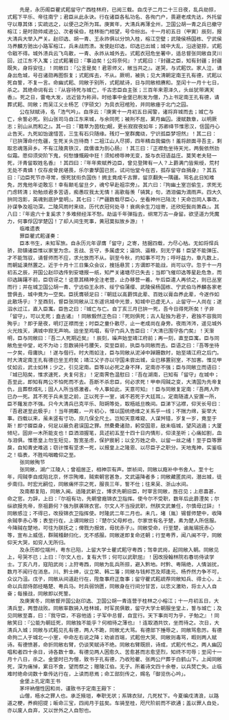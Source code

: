 <!-- { "loadSidebar": true } -->
        先是，永历阁臣瞿式耜留守广西桂林府，已阅三载。自戊子二月二十三日夜，乱兵劫掠，式耜下平乐、帝往南宁；君臣从此永诀。行在诸臣各私功名、各徇门户，畏避老成先达，外托留守以尊其体；实疏远之，以便己之所为耳。庚寅年，大清兵再薄全州，卫国公胡一青之兵已撤守榕江；是时勋帅咸进公、次者侯伯，桂林衙门相望，号令纷出。十一月初五日（甲寅）辰刻，报大清兵大举入严关。赵印选、胡一青、王永祚俱以分饷入桂，榕江空壁；武陵侯杨国栋、宁武侯马养麟方驰出小路军榕江，兵未战而溃。发使赵印选，印选已出城；城中大乱，沿途驱掠，式耜令戢不得。城外溃兵云飞鸟散，一青、永祚从城外去。式耜衣冠危坐署中，适总督张同敞自灵川回，过江东不入寓；过式耜署曰：『事迫矣！公将奈何』？式耜曰：『封疆之臣，知有封疆；封疆既失，身将安往』！同敞曰：『公言是矣！君恩师义，敞当共之』。遂哭，与式耜饮。家人泣，请身出危城，号召诸勋再图恢复；式耜挥去，不从。厥明，被执；见大清朝定南王孔有德，式耜以死自誓，不复一言。命幽式耜、同敞于别所，式耜赋诗，日与同敞相赓和。至闰十一月十七日，杀之。其绝命词有云：『从容待死与城亡，千古忠臣自主张；三百年来恩泽久，头丝犹带满天香』。死之日，雷电大发，远近皆为称异。时给事中金堡已削发为僧，乃上书定南王孔有德，请葬式耜、同敞；而吴江义士杨艺（字硕文）为具衣冠棺殓，并同敞瘗于北门之园。
        公在狱赋诗，名「浩气吟」。自序云：『庚寅十一月初五日闻警，诸将弃城而去；城亡与亡，余誓必死。别山张司马自江东来城，与余同死；被刑不屈，累月幽囚。漫赋数章，以明厥志；别山从而和之』。其一曰：『籍草为茵枕□眠，更长寂寂夜如年；苏卿绛节惟思汉，信国丹心止告天。九死如饴遑惜苦，三生有石只随缘。残灯一室群魔绕，宁识孤臣梦坦然』！其二曰：『已拚薄命付危疆，生死关头岂待商！二祖江山人尽掷，四年精血我偏伤！羞将颜面寻吾主，剩取忠魂落异乡。不有江陵真铁汉，腐儒谁为剖心肠』！其三曰：『正襟危坐待天光，两鬓依然劲似霜。愿仰须臾阶下鬼，何愁慷慨殿中狂！须知榜辱神无变，旋与衣冠语益庄。莫笑老夫轻一死，汗青留取姓名香』！其四曰：『年年索赋养边臣，曾见登陴有一人？上爵满门皆紫绶，荒村无处不青燐！仅存皮骨民堪畏，乐尔妻孥国已贫。试问怡堂今在否，孤存留守自捐身』？其五曰：『边臣死节亦寻常，恨死犹衔负国伤！拥主竟成千古罪，留京翻失一隅疆。骂名此日知难免，厉鬼他年讵敢忘！幸有颠毛留旦夕，魂兮早赴祖宗旁』。其六曰：『拘幽土室岂偷生，求死无门虑转清；劝勉烦君多苦语，痴愚叹我太无情！高歌每羡「骑箕」句，洒泪偏为滴雨声。四大久拚同泡影，英魂到底护皇明』。其七曰：『严疆数载尽臣心，坐看神州已陆沈！天命岂同人事改，孙谋争及祖功深。二陵风雨时来绕，历代衣冠何处寻！衰病余生刀俎寄，还欣短鬓尚萧森』。其八曰：『年逾六十复奚求？多难频经浑不愁。劫运千年弹指去，纲常万古一身留。欲坚道力凭魔力，何事俘囚学楚囚！了却人间生死事，黄冠莫拟故乡游』！
        临难遗表
        罪臣瞿式耜谨奏：
        臣本书生，未知军旅。自永历元年谬膺「留守」之寄，拮据四载，力尽心枯。无如将悍兵骄，勋镇诸臣惟以家室为念。言战、言守，多属虚文；逼饷、逼粮，刻无宁晷！臣望不能弹压、才不能驾驭，请督师而不应，求允放而不从。驯至今秋，灼知事不可为；呼吁益力，章凡数上，而朝延漠然置之。近于十月十三日集众会议，搜括悬赏；方谓即不能战，尚可以守。忽于十一月初五之辰，开国公赵印选传到安塘报一纸，知严关诸塘尽已失去；当即飞催印选等星赴危急，而印选踌躇不前，臣窃讶之！讵意其精神全注老营，止办移营一着。午后臣遣人再侦之，则已丛室而行；并在城卫国公胡一青、宁远伯王永祚、绥宁伯蒲缨、武陵侯杨国栋、宁武伯马养麟各家老营俱去，城中竟为一空矣。臣抚膺顿足曰：『朝廷以高爵饵此辈、百姓以膏血养此辈，今遂作如此散场乎』？至酉刻，督臣张同敞从江东遥讯城中光景，知城中已虚无人，止留守一人尚在；遂泅水过江，直入臣寓。臣告之曰：『城亡与亡。自丁亥三月已拚一死，吾今日得死所矣！子非「留守」，可以无死；盍去诸』！同敞毅然正色曰：『死则俱死；古人耻独为君子，君独不容我同殉乎』？即于是夜，明灯正襟而坐；时臣之童仆散尽，止一老成尚在身旁。夜雨涔涔，遥见城外火光烛天，满城中寂无声响。迨坐至鸡唱，有守门兵入告臣曰：『大清已围守各门矣』！天渐明，臣与同敞曰：『吾二人死期近矣』！辰刻，噪声始至靖江府前；再一刻，直至臣寓。臣与同敞危坐中堂，屹不为动；忽数骑持弓腰矢，突至臣前，执臣与同敞而去。臣语之曰：『吾等坐待一夕矣，毋庸执』！遂与偕行。时大雨如注，臣与同敞从泥淖中踔跚数时，始至靖江府之后门。时大清定南王孔有德已坐王府矣；靖江父子亦以守国未尝出城，业已移置别室，不加害。惟见甲仗如云，武士如林；少之，引见定南。臣等以必死之身不拜，定南亦不强；臣与同敞立而语曰：『城已陷矣，惟求速死，夫复何言』！定南霁色温慰曰：『吾在湖南，已知有「留守」在城中；吾至此，即知有两公不怕死而不去。吾断不杀忠臣，何必求死！甲申闯贼之变，大清国为先帝复仇，且葬祭成礼；固人人所当感激者。今人事如此，天意可知』！臣与同敞复定南：『吾两人昨已办一死。其不死于兵未至之前，正以死于一室，诚不若死于大廷耳』。定南随遣人安置一所，臣不薙发亦不强。只今大清兵已克平乐、阳朔等处，取梧祗旦晚间。臣涕下沾襟，仰天长号曰：『吾君遂至此极乎』！当年拥戴，一片初心，惟以国统绝维之关系乎一线；不揣力绵，妄举大事。四载以来，虽未竖有寸功，庶几保全尺土。岂知天意难窥、人谋舛错，岁复一岁，竟至于斯！即寸磔臣身，何足以蔽负君误国之罪。然纍纍诸勋，躬受国恩，敌未临城，望风逃遁；大厦倾圮，固非一木所能支也！臣洒泪握笔，具述初五至十四十日内情形，仰渎圣听；心痛如割，血与泪俱。惟愿皇上勿生短见，暂宽圣虑，保护宸躬；以全万姓之命、以留一丝之绪！至于臣等罪戾，自知青史难逃；窃计惟有坚求一死，以报皇上之隆恩、以尽臣子之职分。天地鬼神，实鉴临之！临表，不胜呜咽瞻仰之至。
        张同敞殉节
        张同敞，湖广江陵人；曾祖居正，相神宗有声。崇祯间，同敞以廕补中书舍人。至十七年，闯贼李自成陷北京，怀宗殉难，贼索朝官甚急，文武逼降者多；同敞藏匿民间，潜出城，徒步南归。时宏光嗣位，同敞痛怀宗之死，服丧三年，誓不仕；往来吴、浙山水间。
        及南都复陷，同敞入闽。适隆武新立，博求先朝旧臣，时宰言同敞，亟召见；上悲喜甚，命之官。力辞，上曰：『尔祖有功，先朝曾廕锦衣卫指挥。使今尔不受职，数年后此爵湮矣；尔纵欲报先帝，奈祖爵何？强为朕袭锦衣官。尔文人不当授武职，然朕文武兼任，尔慎毋过辞』！同敞感泣；不得已，改授锦衣卫指挥使。时隆武二年二月也。未几，堵〔胤〕锡督师楚中，收降余贼李赤心等；表至行在，上谓同敞曰：『楚尔父母邦也，尔家世有名于楚，素为楚人所信服。今降贼在楚地，可往为朕抚之；俾戮力报效，毋扰赤子』。同敞受命，行至楚，谕胤锡抚赤心等，宣布上威信，群贼稽颡归化，无不感服。同敞遂即复命还朝；行至粤界，闻八闽不守，同敞仰天大哭，如穷人无所归。
        及永历即位端州，粤东已陷，上留大学士瞿式耜守粤西；驾幸武岗，起同敞入朝。同敞见上，号哭不已；上曰：『尔文人也，复有大节；何可以武职屈』！因改授翰林院右春坊侍读学士。丁亥八月，寇陷武岗；上狩粤西，同敞为乱兵所掠，避入黔地。时黔、粤隔绝，人情汹扰，数月不闻行在消息。川、黔士绅，议立荣、韩二藩；同敞与钱邦芑及郑逢元、杨乔然力争不可，众议乃沮。戊子，同敞从间道赴行在，陞詹事府正詹事；留守瞿式耜疏荐同敞知兵、得士心，上命以兵部侍郎经略楚、粤兵马。时兵弱饷匮，同敞身在行间分甘苦，以忠义激劝，将士人人自奋；每接战，同敞即以死誓。
        及庚寅冬，同敞督开国公赵印选、卫国公胡一青连营于桂林之小榕江；十一月初五日，大清兵至，两营战败。同敞率数骑入桂林城，时军民俱散，留守大学士朝服坐堂上，誓与城亡；及见同敞至喜，曰：『我守臣，不容他适；子军中总督，自宜行。天下事尚可为乎，子勉之』！同敞笑曰：『公能为朝廷死，同敞独不能乎？何相待之薄也』！连取酒共饮，坐而待之。次日，大清兵入城；同敞与式耜见孔有德，两人不跪，同敞尤大骂。有德部下捶辱之，同敞骂愈厉。有德命拘二人于城北一小室，中命左右说之降；劝谕百端，式耜但大哭、同敞则毒骂，暇则两人赋诗。有德愤甚，命折同敞右臂，仍谈笑赋诗不绝。同敞右臂既损，诗成，式耜代书之。两人幽囚唱和者四十余日，诗各数十章。有德见两人困愈久、苦愈甚而志愈坚烈，知终不可辱；至闰十一月十八日，杀之。金堡时已为僧，致书于孔有德，乃收殓瞿、张两公尸葬于白鹤山下。上闻同敞死，深为痛悼，累日不食，望而祭之；赠陵江伯。无子。所着诗文四十余卷，以兵燹亡失。止临难时绝命词数十章传达行在，上读而悲焉；命工部刻传之，赐名「御览伤心吟」。
        金堡上孔定南王书
        茅坪衲僧性因和尚，谨致书于定南王殿下：
        山僧，梧水之罪人也。承乏掖垣，奉职无状；系锦衣狱，几死杖下。今夏编戍清浪，以路道之梗，养痾招提；皈命三宝，四阅月于兹矣。车骑至桂，咫尺阶前而不欲通；盖以罪人自处，亦以废人自弃，又以世外之人自恕也。
